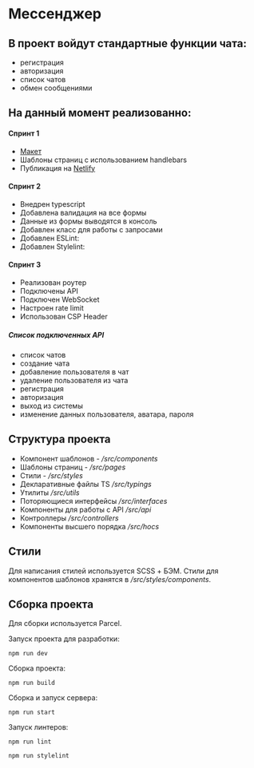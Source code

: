 # Мессенджер

## В проект войдут стандартные функции чата:
+ регистрация
+ авторизация
+ список чатов
+ обмен сообщениями

## На данный момент реализованно:

#### Спринт 1
+ [Макет](https://www.figma.com/file/pbGFCt4LJYFiVVSkSvfPFk/messenger.praktikum?node-id=13%3A171&t=Q8wPAsf3I90JBCUM-1)
+ Шаблоны страниц с использованием handlebars
+ Публикация на [Netlify](https://celadon-zabaione-8d93f1.netlify.app/)

#### Спринт 2
+ Внедрен typescript
+ Добавлена валидация на все формы
+ Данные из формы выводятся в консоль
+ Добавлен класс для работы с запросами
+ Добавлен ESLint:
+ Добавлен Stylelint:

#### Спринт 3
+ Реализован роутер
+ Подключены API
+ Подключен WebSocket
+ Настроен rate limit
+ Использован CSP Header

##### Список подключенных API

+ список чатов
+ создание чата
+ добавление пользователя в чат
+ удаление пользователя из чата
+ регистрация
+ авторизация
+ выход из системы
+ изменение данных пользователя, аватара, пароля

## Структура проекта
+ Компонент шаблонов - */src/components*
+ Шаблоны страниц - */src/pages*
+ Стили - */src/styles*
+ Декларативные файлы TS */src/typings*
+ Утилиты */src/utils*
+ Поторяющиеся интерфейсы */src/interfaces*
+ Компоненты для работы с API */src/api*
+ Контроллеры */src/controllers*
+ Компоненты высшего порядка */src/hocs*

## Стили
Для написания стилей используется SCSS + БЭМ.
Стили для компонентов шаблонов хранятся в */src/styles/components*.

## Сборка проекта
Для сборки используется Parcel.

Запуск проекта для разработки:
```
npm run dev
```

Сборка проекта:
```
npm run build
```

Сборка и запуск сервера:
```
npm run start
```

Запуск линтеров:
```
npm run lint
```
```
npm run stylelint
```
